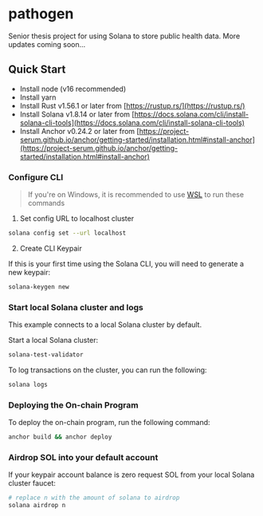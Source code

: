 # pathogen

Senior thesis project for using Solana to store public health data. More updates coming soon...

## Quick Start

- Install node (v16 recommended)
- Install yarn
- Install Rust v1.56.1 or later from [https://rustup.rs/](https://rustup.rs/)
- Install Solana v1.8.14 or later from [https://docs.solana.com/cli/install-solana-cli-tools](https://docs.solana.com/cli/install-solana-cli-tools)
- Install Anchor v0.24.2 or later from [https://project-serum.github.io/anchor/getting-started/installation.html#install-anchor](https://project-serum.github.io/anchor/getting-started/installation.html#install-anchor)

### Configure CLI

> If you're on Windows, it is recommended to use [WSL](https://docs.microsoft.com/en-us/windows/wsl/install-win10) to run these commands

1. Set config URL to localhost cluster

```bash
solana config set --url localhost
```

2. Create CLI Keypair

If this is your first time using the Solana CLI, you will need to generate a new keypair:

```bash
solana-keygen new
```

### Start local Solana cluster and logs

This example connects to a local Solana cluster by default.

Start a local Solana cluster:

```bash
solana-test-validator
```

To log transactions on the cluster, you can run the following:

```bash
solana logs
```

### Deploying the On-chain Program

To deploy the on-chain program, run the following command:

```bash
anchor build && anchor deploy
```

### Airdrop SOL into your default account

If your keypair account balance is zero request SOL from your local Solana cluster faucet:

```bash
# replace n with the amount of solana to airdrop
solana airdrop n
```

